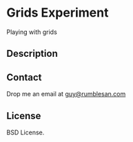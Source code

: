 # Grids Experiment

Playing with grids


## Description




## Contact

Drop me an email at guy@rumblesan.com


## License

BSD License.

